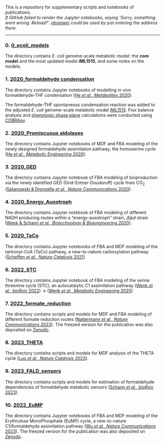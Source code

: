 This is a repository for supplementary scripts and notebooks of publications.  
_If GitHub failed to render the Jupyter notebooks, saying 'Sorry, something went wrong. Reload?'. [nbviewer](https://nbviewer.jupyter.org/) could be used by just entering the address there._  

---
### 0. [0_ecoli_models](0_ecoli_models)
The directory contains *E. coli* genome-scale metabolic model: the **core model** and the most updated model ***i*ML1515**, and some notes on the models. 

### 1. [2020_formaldehyde condensation](2020_formaldehyde%20condensation)
The directory contains Jupyter notebooks of modelling _in vivo_ formaldehyde-THF
condensation ([He *et al.*, *Metabolites* 2020](https://doi.org/10.3390/metabo10020065)). 

The formaldehyde-THF spontaneous condensation reaction was added to the 
adjusted *E. coli* genome-scale metabolic model [*i*ML1515](https://doi.org/10.1038/nbt.3956). 
Flux balance analysis and [phenotypic phase plane](https://doi.org/10.1002/bit.10047) 
calculations were conducted using [COBRApy](https://doi.org/10.1186/1752-0509-7-74).


### 2. [2020_Promiscuous aldolases](2020_Promiscuous%20aldolases)
The directory contains Jupyter notebooks of MDF and FBA modeling of the newly designed formaldehyde assimilation pathway, the homoserine cycle ([He *et al.*, *Metabolic Engineering* 2020](https://doi.org/10.1016/j.ymben.2020.03.002)).

### 3. [2020_GED](2020_GED)
The directory contains Jupyter notebook of FBA modeling of bioproduction via the newly identified GED (Gnd-Entner-Doudoroff) cycle from CO<sub>2</sub> ([Satanowski & Dronsella *et al.*, *Nature Communications* 2020](https://doi.org/10.1038/s41467-020-19564-5)).

### 4. [2020_Energy_Auxotroph](2020_Energy_Auxotroph/LPD_FBA.ipynb)
The directory contains Jupyter notebook of FBA modeling of different NADH producing routes within a “energy-auxotroph” strain, _&Delta;lpd_ strain ([Wenk & Schann *et al.*, *Biotechnology & Bioengineering* 2020](https://doi.org/10.1002/bit.27490)).

### 5. [2020_TaCo](2020_TaCo)
The directory contains Jupyter notebooks of FBA and MDF modeling of the tartronyl-CoA (TaCo) pathway, a new-to-nature carboxylation pathway ([Scheffen *et al.*, *Nature Catalysis* 2021](https://doi.org/10.1038/s41929-020-00557-y)).

### 6. [2022_STC](2022_STC)
The directory contains Jupyter notebook of FBA modeling of the serine threonine cycle (STC), an autocatalytic C1 assimilation pathway ([Wenk *et al.*, *bioRxiv* 2022](https://www.biorxiv.org/content/10.1101/2022.09.28.509898v1)) -> ([Wenk *et al.*, *Metabolic Engineering* 2025](https://doi.org/10.1016/j.ymben.2024.10.007)).

### 7. [2022_formate_reduction](2022_formate_reduction)  
The directory contains scripts and models for MDF and FBA modeling of different formate reduction routes ([Nattermann *et al.*, *Nature Communications* 2023](https://www.nature.com/articles/s41467-023-38072-w)). The freezed version for the publication was also deposited on [Zenodo](https://doi.org/10.5281/zenodo.7752828).

### 8. [2023_THETA](2023_THETA)  
The directory contains scripts and models for MDF analysis of the THETA cycle ([Luo *et al.*, *Nature Catalysis* 2023](https://doi.org/10.1038/s41929-023-01079-z)).   

### 9. [2023_FALD_sensors](2023_FALD_sensors)   
The directory contains scripts and models for estimation of formaldehyde dependencies of formaldehyde metabolic sensors ([Schann *et al.*, *bioRxiv* 2023](https://www.biorxiv.org/content/10.1101/2023.06.29.547045v1)).

### 10. [2022_EuMP](2022_EuMP)   
The directory contains Jupyter notebooks of FBA and MDF modeling of the Erythrulose MonoPhosphate (EuMP) cycle, a new-to-nature C1/formaldehyde assimilation pathway ([Wu *et al.*, *Nature Communications* 2023](https://doi.org/10.1038/s41467-023-44247-2)). The freezed version for the publication was also deposited on [Zenodo](https://doi.org/10.5281/zenodo.10207936).